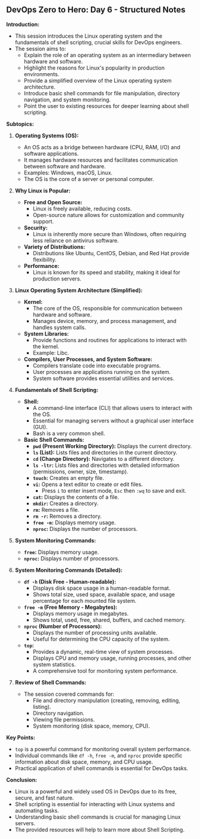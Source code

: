 ## DevOps Zero to Hero: Day 6 - Structured Notes

**Introduction:**

* This session introduces the Linux operating system and the fundamentals of shell scripting, crucial skills for DevOps engineers.
* The session aims to:
    * Explain the role of an operating system as an intermediary between hardware and software.
    * Highlight the reasons for Linux's popularity in production environments.
    * Provide a simplified overview of the Linux operating system architecture.
    * Introduce basic shell commands for file manipulation, directory navigation, and system monitoring.
    * Point the user to existing resources for deeper learning about shell scripting.

**Subtopics:**

1.  **Operating Systems (OS):**
    * An OS acts as a bridge between hardware (CPU, RAM, I/O) and software applications.
    * It manages hardware resources and facilitates communication between software and hardware.
    * Examples: Windows, macOS, Linux.
    * The OS is the core of a server or personal computer.

2.  **Why Linux is Popular:**
    * **Free and Open Source:**
        * Linux is freely available, reducing costs.
        * Open-source nature allows for customization and community support.
    * **Security:**
        * Linux is inherently more secure than Windows, often requiring less reliance on antivirus software.
    * **Variety of Distributions:**
        * Distributions like Ubuntu, CentOS, Debian, and Red Hat provide flexibility.
    * **Performance:**
        * Linux is known for its speed and stability, making it ideal for production servers.

3.  **Linux Operating System Architecture (Simplified):**
    * **Kernel:**
        * The core of the OS, responsible for communication between hardware and software.
        * Manages device, memory, and process management, and handles system calls.
    * **System Libraries:**
        * Provide functions and routines for applications to interact with the kernel.
        * Example: Libc.
    * **Compilers, User Processes, and System Software:**
        * Compilers translate code into executable programs.
        * User processes are applications running on the system.
        * System software provides essential utilities and services.

4.  **Fundamentals of Shell Scripting:**
    * **Shell:**
        * A command-line interface (CLI) that allows users to interact with the OS.
        * Essential for managing servers without a graphical user interface (GUI).
        * Bash is a very common shell.
    * **Basic Shell Commands:**
        * **`pwd` (Present Working Directory):** Displays the current directory.
        * **`ls` (List):** Lists files and directories in the current directory.
        * **`cd` (Change Directory):** Navigates to a different directory.
        * **`ls -ltr`:** Lists files and directories with detailed information (permissions, owner, size, timestamp).
        * **`touch`:** Creates an empty file.
        * **`vi`:** Opens a text editor to create or edit files.
            * Press `i` to enter insert mode, `Esc` then `:wq` to save and exit.
        * **`cat`:** Displays the contents of a file.
        * **`mkdir`:** Creates a directory.
        * **`rm`:** Removes a file.
        * **`rm -r`:** Removes a directory.
        * **`free -m`:** Displays memory usage.
        * **`nproc`:** Displays the number of processors.

5.  **System Monitoring Commands:**
    * **`free`:** Displays memory usage.
    * **`nproc`:** Displays number of processors.

6.  **System Monitoring Commands (Detailed):**
    * **`df -h` (Disk Free - Human-readable):**
        * Displays disk space usage in a human-readable format.
        * Shows total size, used space, available space, and usage percentage for each mounted file system.
    * **`free -m` (Free Memory - Megabytes):**
        * Displays memory usage in megabytes.
        * Shows total, used, free, shared, buffers, and cached memory.
    * **`nproc` (Number of Processors):**
        * Displays the number of processing units available.
        * Useful for determining the CPU capacity of the system.
    * **`top`:**
        * Provides a dynamic, real-time view of system processes.
        * Displays CPU and memory usage, running processes, and other system statistics.
        * A comprehensive tool for monitoring system performance.

7.  **Review of Shell Commands:**
    * The session covered commands for:
        * File and directory manipulation (creating, removing, editing, listing).
        * Directory navigation.
        * Viewing file permissions.
        * System monitoring (disk space, memory, CPU).


**Key Points:**

* `top` is a powerful command for monitoring overall system performance.
* Individual commands like `df -h`, `free -m`, and `nproc` provide specific information about disk space, memory, and CPU usage.
* Practical application of shell commands is essential for DevOps tasks.


**Conclusion:**

* Linux is a powerful and widely used OS in DevOps due to its free, secure, and fast nature.
* Shell scripting is essential for interacting with Linux systems and automating tasks.
* Understanding basic shell commands is crucial for managing Linux servers.
* The provided resources will help to learn more about Shell Scripting.
